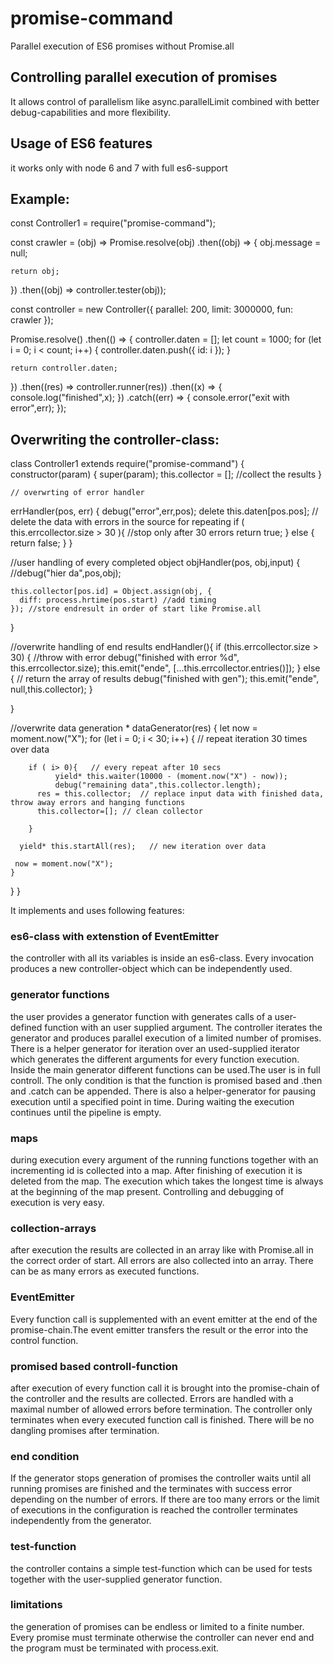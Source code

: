 # promise-command
Parallel execution of ES6 promises without Promise.all

## Controlling parallel execution of promises 

It allows control of parallelism like async.parallelLimit combined with better debug-capabilities and more flexibility.

## Usage of ES6 features

it works only with node 6 and 7 with full es6-support

## Example:

const Controller1 = require("promise-command");

const crawler =
  (obj) => Promise.resolve(obj)
  .then((obj) => {
    obj.message = null;

    return obj;
  })
  .then((obj) => controller.tester(obj));

const controller = new Controller({
  parallel: 200,
  limit: 3000000,
  fun: crawler
});

Promise.resolve()
  .then(() => {
    controller.daten = [];
    let count = 1000;
     for (let i = 0; i < count; i++) {
      controller.daten.push({
        id: i
      });
    }

    return controller.daten;
  })
  .then((res) => controller.runner(res))
  .then((x) => {
    console.log("finished",x);
  })
  .catch((err) => {
    console.error("exit with error",err);
  });

## Overwriting the controller-class:

class Controller1 extends require("promise-command") {
  constructor(param) {
    super(param);
      this.collector = [];  //collect the results
    }
    
    // overwrting of error handler
  errHandler(pos, err) {
    debug("error",err,pos);
    delete this.daten[pos.pos];  // delete the data  with errors in the source for repeating
    if ( this.errcollector.size > 30 ){  //stop only after 30 errors
      return true;
    } else {
      return false;
    }
  }
  
  
  //user handling of every completed object
  objHandler(pos, obj,input) { 
    //debug("hier da",pos,obj);
    
    this.collector[pos.id] = Object.assign(obj, {
      diff: process.hrtime(pos.start) //add timing
    }); //store endresult in order of start like Promise.all

  }
  
  //overwrite handling of end results
  endHandler(){
    if (this.errcollector.size > 30) { //throw with error
      debug("finished with error %d", this.errcollector.size);
      this.emit("ende", [...this.errcollector.entries()]);
        } else { // return the array of results
      debug("finished with gen");
          this.emit("ende", null,this.collector);
    }

  }

//overwrite data generation
  *
  dataGenerator(res) {
   let  now = moment.now("X");
    for (let i = 0; i < 30; i++) {   // repeat iteration 30 times over data

        if ( i> 0){   // every repeat after 10 secs
              yield* this.waiter(10000 - (moment.now("X") - now));
              debug("remaining data",this.collector.length);
          res = this.collector;  // replace input data with finished data, throw away errors and hanging functions
          this.collector=[]; // clean collector

        }

      yield* this.startAll(res);   // new iteration over data

     now = moment.now("X");
    }


  }
}



It implements and uses following features:

### es6-class with extenstion of EventEmitter
the controller with all its variables is inside an es6-class. Every invocation produces a new controller-object which can be independently used.

### generator functions
the user provides a generator function with generates calls of a user-defined function with an user supplied argument.
The controller iterates the generator and produces parallel execution of a limited number of promises.
There is a helper generator for iteration over an used-supplied iterator which generates the different arguments for every function execution. 
Inside the main generator different functions can be used.The user is in full controll. The only condition is that the function is promised based and .then and .catch can be appended.
There is also a helper-generator for pausing execution until a specified point in time. During waiting the execution continues until the pipeline is empty.


### maps
during execution every argument of the running functions together with an incrementing id is collected into a map. After finishing of execution it is deleted from the map.
The execution which takes the longest time is always at the beginning of the map present.
Controlling and debugging of execution is very easy.

### collection-arrays
after execution the results are collected in an array like with Promise.all in the correct order of start.
All errors are also collected into an array. There can be as many errors as executed functions. 

### EventEmitter
Every function call is supplemented with an event emitter at the end of the promise-chain.The event emitter transfers the result or the error into the control function.

### promised based controll-function

after execution of every function call it is brought into the promise-chain of the controller and the results are collected.
Errors are handled with a maximal number of allowed errors before termination.
The controller only terminates when every executed function call is finished. There will be no dangling promises after termination.

### end condition
If the generator stops generation of promises the controller waits until all running promises are finished and the terminates with success error depending on the number of errors. If there are too many errors or the limit of executions in the configuration is reached the controller terminates independently from the generator.

### test-function
the controller contains a simple test-function which can be used for tests together with the user-supplied generator function.

### limitations

the generation of promises can be endless or limited to a finite number. Every promise must terminate otherwise the controller can never end and the program must be terminated with process.exit.

